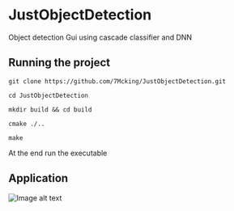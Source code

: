 # JustObjectDetection
Object detection Gui using cascade classifier and DNN

## Running the project
```git clone https://github.com/7Mcking/JustObjectDetection.git```

```cd JustObjectDetection```

```mkdir build && cd build```

```cmake ./..```

```make```

At the end run the executable


## Application
![Image alt text](https://github.com/7Mcking/JustObjectDetection/blob/main/Resources/OD.png "Demo")
